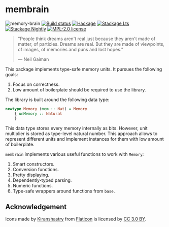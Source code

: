 # membrain

![memory-brain](https://user-images.githubusercontent.com/4276606/61223141-aa6bf400-a74e-11e9-876a-09e883ee5d5a.png)
[![Build status](https://img.shields.io/travis/kowainik/membrain.svg?logo=travis)](https://travis-ci.org/kowainik/membrain)
[![Hackage](https://img.shields.io/hackage/v/membrain.svg?logo=haskell)](https://hackage.haskell.org/package/membrain)
[![Stackage Lts](http://stackage.org/package/membrain/badge/lts)](http://stackage.org/lts/package/membrain)
[![Stackage Nightly](http://stackage.org/package/membrain/badge/nightly)](http://stackage.org/nightly/package/membrain)
[![MPL-2.0 license](https://img.shields.io/badge/license-MPL--2.0-blue.svg)](LICENSE)

> "People think dreams aren't real just because they aren't made of matter, of particles. 
> Dreams are real. But they are made of viewpoints, of images, of memories and puns and lost hopes."
>
> ― Neil Gaiman

This package implements type-safe memory units. It pursues the following goals:

1. Focus on correctness.
2. Low amount of boilerplate should be required to use the library.

The library is built around the following data type:

```haskell
newtype Memory (mem :: Nat) = Memory
    { unMemory :: Natural
    }
```

This data type stores every memory internally as bits. However, unit multiplier
is stored as type-level natural number. This approach allows to represent
different units and implement instances for them with low amount of boilerplate.

`membrain` implements various useful functions to work with `Memory`:

1. Smart constructors.
2. Conversion functions.
3. Pretty displaying. 
4. Dependently-typed parsing.
5. Numeric functions.
6. Type-safe wrappers around functions from `base`.

## Acknowledgement

Icons made by [Kiranshastry](https://www.flaticon.com/authors/kiranshastry) from [Flaticon](https://www.flaticon.com/) is licensed by [CC 3.0 BY](http://creativecommons.org/licenses/by/3.0/).
